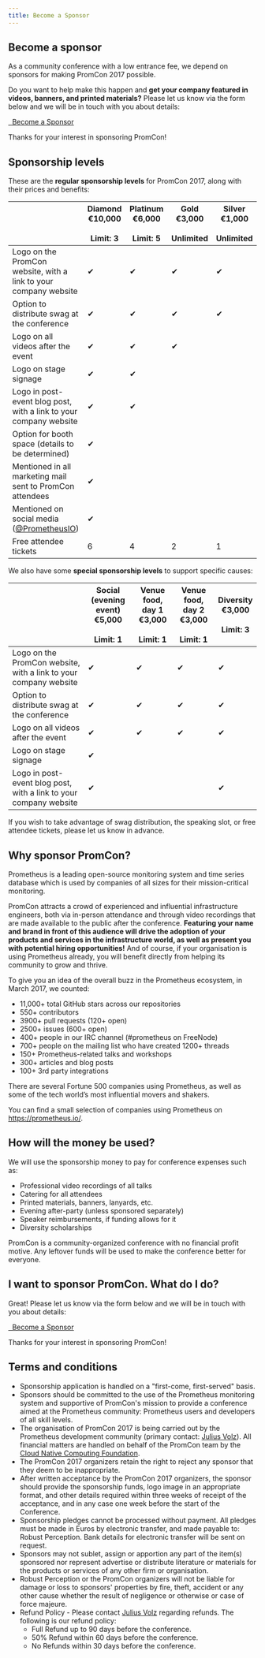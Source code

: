 ```yaml
---
title: Become a Sponsor
---
```


## Become a sponsor

As a community conference with a low entrance fee, we depend on sponsors for
making PromCon 2017 possible.

Do you want to help make this happen and **get your company featured in videos,
banners, and printed materials?** Please let us know via the form below and we
will be in touch with you about details:

<a class="btn btn-default btn-lg" href="TODO" target="_blank" role="button">
  <i class="fa fa-rocket"></i>&nbsp;&nbsp;Become a Sponsor
</a>

Thanks for your interest in sponsoring PromCon!

## Sponsorship levels

These are the **regular sponsorship levels** for PromCon 2017, along with their
prices and benefits:

<table class="table sponsorships-table">
  <thead>
    <tr>
      <th></th>
      <th class="diamond">
        Diamond<br>
        €10,000<br><br>
        Limit: 3
      </th>
      <th class="platinum">
        Platinum<br>
        €6,000<br><br>
        Limit: 5
      </th>
      <th class="gold">
        Gold<br>
        €3,000<br><br>
        Unlimited
      </th>
      <th class="silver">
        Silver<br>
        €1,000<br><br>
        Unlimited
      </th>
    </tr>
  </thead>
  <tbody>
    <tr>
      <td>
        Logo on the PromCon website, with a link to your company website
      </td>
      <td class="benefit diamond">✔</td>
      <td class="benefit platinum">✔</td>
      <td class="benefit gold">✔</td>
      <td class="benefit silver">✔</td>
    </tr>
    <tr>
      <td>
        Option to distribute swag at the conference
      </td>
      <td class="benefit diamond">✔</td>
      <td class="benefit platinum">✔</td>
      <td class="benefit gold">✔</td>
      <td class="benefit silver">✔</td>
    </tr>
    <tr>
      <td>
        Logo on all videos after the event
      </td>
      <td class="benefit diamond">✔</td>
      <td class="benefit platinum">✔</td>
      <td class="benefit gold">✔</td>
      <td class="benefit silver"></td>
    </tr>
    <tr>
      <td>
        Logo on stage signage
      </td>
      <td class="benefit diamond">✔</td>
      <td class="benefit platinum">✔</td>
      <td class="benefit gold"></td>
      <td class="benefit silver"></td>
    </tr>
    <tr>
      <td>
        Logo in post-event blog post, with a link to your company website
      </td>
      <td class="benefit diamond">✔</td>
      <td class="benefit platinum">✔</td>
      <td class="benefit gold"></td>
      <td class="benefit silver"></td>
    </tr>
    <tr>
      <td>
        Option for booth space (details to be determined)
      </td>
      <td class="benefit diamond">✔</td>
      <td class="benefit platinum"></td>
      <td class="benefit gold"></td>
      <td class="benefit silver"></td>
    </tr>
    <tr>
      <td>
        Mentioned in all marketing mail sent to PromCon attendees
      </td>
      <td class="benefit diamond">✔</td>
      <td class="benefit platinum"></td>
      <td class="benefit gold"></td>
      <td class="benefit silver"></td>
    </tr>
    <tr>
      <td>
        Mentioned on social media (<a href="https://twitter.com/PrometheusIO">@PrometheusIO</a>)
      </td>
      <td class="benefit diamond">✔</td>
      <td class="benefit platinum"></td>
      <td class="benefit gold"></td>
      <td class="benefit silver"></td>
    </tr>
    <tr>
      <td>
        Free attendee tickets
      </td>
      <td class="benefit diamond">6</td>
      <td class="benefit platinum">4</td>
      <td class="benefit gold">2</td>
      <td class="benefit silver">1</td>
    </tr>
  </tbody>
</table>

We also have some **special sponsorship levels** to support specific causes:

<table class="table sponsorships-table">
  <thead>
    <tr>
      <th></th>
      <th class="platinum">
        Social (evening event)<br>
        €5,000<br><br>
        Limit: 1
      </th>
      <th class="gold">
        Venue food, day 1<br>
        €3,000<br><br>
        Limit: 1
      </th>
      <th class="gold">
        Venue food, day 2<br>
        €3,000<br><br>
        Limit: 1
      </th>
      <th class="gold">
        Diversity<br>
        €3,000<br><br>
        Limit: 3
      </th>
    </tr>
  </thead>
  <tbody>
    <tr>
      <td>
        Logo on the PromCon website, with a link to your company website
      </td>
      <td class="benefit platinum">✔</td>
      <td class="benefit gold">✔</td>
      <td class="benefit gold">✔</td>
      <td class="benefit gold">✔</td>
    </tr>
    <tr>
      <td>
        Option to distribute swag at the conference
      </td>
      <td class="benefit platinum">✔</td>
      <td class="benefit gold">✔</td>
      <td class="benefit gold">✔</td>
      <td class="benefit gold">✔</td>
    </tr>
    <tr>
      <td>
        Logo on all videos after the event
      </td>
      <td class="benefit platinum">✔</td>
      <td class="benefit gold">✔</td>
      <td class="benefit gold">✔</td>
      <td class="benefit gold">✔</td>
    </tr>
    <tr>
      <td>
        Logo on stage signage
      </td>
      <td class="benefit platinum">✔</td>
      <td class="benefit gold"></td>
      <td class="benefit gold"></td>
      <td class="benefit gold"></td>
    </tr>
    <tr>
      <td>
        Logo in post-event blog post, with a link to your company website
      </td>
      <td class="benefit platinum">✔</td>
      <td class="benefit gold"></td>
      <td class="benefit gold"></td>
      <td class="benefit gold">✔</td>
    </tr>
  </tbody>
</table>

If you wish to take advantage of swag distribution, the speaking slot, or free
attendee tickets, please let us know in advance.

## Why sponsor PromCon?

Prometheus is a leading open-source monitoring system and time series database
which is used by companies of all sizes for their mission-critical monitoring.

PromCon attracts a crowd of experienced and influential
infrastructure engineers, both via in-person attendance and through video
recordings that are made available to the public after the conference.
**Featuring your name and brand in front of this audience will drive the
adoption of your products and services in the infrastructure world, as well as
present you with potential hiring opportunities!** And of course, if your
organisation is using Prometheus already, you will benefit directly from helping
its community to grow and thrive.

To give you an idea of the overall buzz in the Prometheus ecosystem, in March
2017, we counted:

* 11,000+ total GitHub stars across our repositories
* 550+ contributors
* 3900+ pull requests (120+ open)
* 2500+ issues (600+ open)
* 400+ people in our IRC channel (#prometheus on FreeNode)
* 700+ people on the mailing list who have created 1200+ threads
* 150+ Prometheus-related talks and workshops
* 300+ articles and blog posts
* 100+ 3rd party integrations

There are several Fortune 500 companies using Prometheus, as well as some of the
tech world’s most influential movers and shakers.

You can find a small selection of companies using Prometheus on
https://prometheus.io/.

## How will the money be used?

We will use the sponsorship money to pay for conference expenses such as:

* Professional video recordings of all talks
* Catering for all attendees
* Printed materials, banners, lanyards, etc.
* Evening after-party (unless sponsored separately)
* Speaker reimbursements, if funding allows for it
* Diversity scholarships

PromCon is a community-organized conference with no financial profit motive. Any
leftover funds will be used to make the conference better for everyone.

## I want to sponsor PromCon. What do I do?

Great! Please let us know via the form below and we will be in touch with you
about details:

<a class="btn btn-default btn-lg" href="TODO" target="_blank" role="button">
  <i class="fa fa-rocket"></i>&nbsp;&nbsp;Become a Sponsor
</a>

Thanks for your interest in sponsoring PromCon!

## Terms and conditions

* Sponsorship application is handled on a "first-come, first-served" basis.
* Sponsors should be committed to the use of the Prometheus monitoring system
  and supportive of PromCon's mission to provide a conference aimed at the
  Prometheus community: Prometheus users and developers of all skill levels.
* The organisation of PromCon 2017 is being carried out by the Prometheus
  development community (primary contact: [Julius Volz](mailto:julius.volz@gmail.com)).
  All financial matters are handled on behalf of the PromCon team by the
  [Cloud Native Computing Foundation](https://cncf.io/).
* The PromCon 2017 organizers retain the right to reject any sponsor that they
  deem to be inappropriate.
* After written acceptance by the PromCon 2017 organizers, the sponsor should
  provide the sponsorship funds, logo image in an appropriate format, and other
  details required within three weeks of receipt of the acceptance, and in any
  case one week before the start of the Conference.
* Sponsorship pledges cannot be processed without payment. All pledges must be
  made in Euros by electronic transfer, and made payable to: Robust Perception.
  Bank details for electronic transfer will be sent on request.
* Sponsors may not sublet, assign or apportion any part of the item(s)
  sponsored nor represent advertise or distribute literature or materials for
  the products or services of any other firm or organisation.
* Robust Perception or the PromCon organizers will not be liable for damage or
  loss to sponsors' properties by fire, theft, accident or any other cause
  whether the result of negligence or otherwise or case of force majeure.
* Refund Policy - Please contact
  [Julius Volz](mailto:julius.volz@gmail.com) regarding
  refunds. The following is our refund policy:
  * Full Refund up to 90 days before the conference.
  * 50% Refund within 60 days before the conference.
  * No Refunds within 30 days before the conference.
